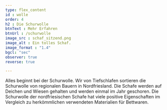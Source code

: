 ```yaml
---
type: flex_content
id : wolle
order: 4
h2 : Die Schurwolle
btnText : Mehr Erfahren
btnUrl : /schurwolle
image_src : schaf_sitzend.png
image_alt : Ein tolles Schaf.
image_format : "1.4"
bgcl: "sec"
observer: true
reverse: true

---
```

Alles beginnt bei der Schurwolle. Wir von Tiefschlafen sortieren die Schurwolle von regionalen Bauern in Nordfriesland. Die Schafe werden auf Deichen und Wiesen gehalten und werden einmal im Jahr geschoren. Die Schurwolle der nordfriesischen  Schafe hat viele positive Eigenschaften im Vergleich zu herkömmlichen verwendeten Materialien für Bettwaren.